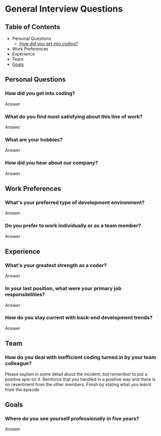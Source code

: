 General Interview Questions
===========================

## Table of Contents
* Personal Questions
  * [How did you get into coding?](#How-did-you-get-into-coding)
* Work Preferences
* Experience
* Team
* [Goals](#goals)

## Personal Questions

### How did you get into coding?
Answer

### What do you find most satisfying about this line of work?
Answer

### What are your hobbies?
Answer

### How did you hear about our company?
Answer


## Work Preferences

### What's your preferred type of development environment?
Answer

### Do you prefer to work individually or as a team member?
Answer


## Experience

### What's your greatest strength as a coder?
Answer

### In your last position, what were your primary job responsibilities?
Answer

### How do you stay current with back-end development trends?
Answer


## Team 

### How do you deal with inefficient coding turned in by your team colleague?

Please explain in some detail about the incident, but remember to put a positive spin on it. Reinforce that you handled in a positive way and there is no resentment from the other members. Finish by stating what you learnt from the episode


## Goals

### Where do you see yourself professionally in five years?
Answer
